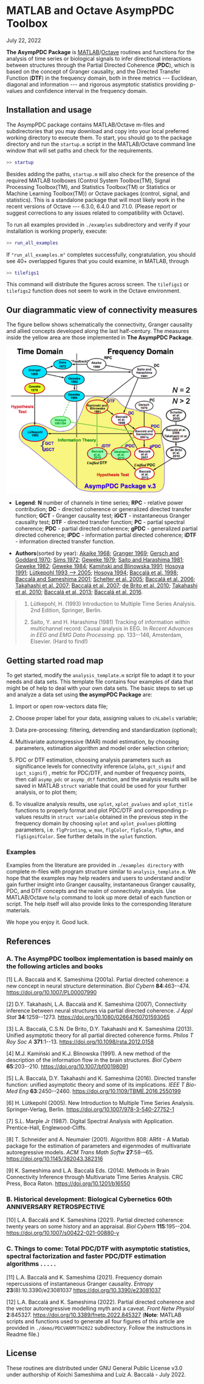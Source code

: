 # MATLAB and Octave AsympPDC Toolbox

July 22, 2022

**The AsympPDC Package** is [MATLAB](https://www.mathworks.com/products/matlab.html)/[Octave](https://octave.org/) routines and functions for the analysis of time series or biological signals to infer directional interactions between structures through the Partial Directed Coherence (**PDC**), which is based on the concept of Granger causality, and the Directed Transfer Function (**DTF**) in the frequency domain, both in three metrics --- Euclidean, diagonal and information --- and rigorous asymptotic statistics providing p-values and confidence interval in the frequency domain. 

## Installation and usage

The AsympPDC package contains MATLAB/Octave m-files and subdirectories that you may download and copy into your local preferred working directory to execute them. To start, you should go to the package directory and run the `startup.m` script in the MATLAB/Octave command line window that will set paths and check for the requirements.

```matlab
>> startup
```

Besides adding the paths, `startup.m` will also check for the presence of the required MATLAB toolboxes (Control System Toolbox(TM), Signal Processing Toolbox(TM), and Statistics Toolbox(TM) or Statistics or Machine Learning Toolbox(TM)) or Octave packages (control, signal, and statistics). This is a standalone package that will most likely  work in the recent versions of Octave --- 6.3.0, 6.4.0 and 7.1.0.  (Please report or suggest corrections to any issues related to compatibility with Octave).

To run all examples provided in `./examples` subdirectory and verify if your installation is working properly, execute:

```matlab
>> run_all_examples
```

If `"run_all_examples.m"` completes successfully, congratulation, you should see 40+ overlapped figures that you could examine, in MATLAB, through 

```matlab
>> tilefigs1
```

This command will distribute the figures across screen. The `tilefigs1` or `tilefigs2` function does not seem to work in the Octave environment.

## Our diagrammatic view of connectivity measures

The figure bellow shows  schematically the connectivity, Granger causality and allied concepts developed along the last half-century.  The measures inside the yellow area are those implemented in **The AsympPDC Package**.

![](./connectivity_measures_in_asymppdc.png)

* **Legend**: **N**  number of channels in time series; **RPC** - relative power contribution; **DC** - directed coherence or generalized directed transfer function; **GCT** - Granger causality test; **iGCT** - instantaneous Granger causality test; **DTF** - directed transfer function; **PC** - partial spectral coherence; **PDC** - partial directed coherence; **gPDC** - generalized partial directed coherence; **iPDC** - information partial directed coherence; **iDTF** - information directed transfer function. 

* **Authors**(sorted by year): [Akaike 1968](https://doi.org/10.1007/BF02911655); [Granger 1969](https://www.jstor.org/stable/1912791); [Gersch and Goddard 1970](https://doi.org/10.1126/science.169.3946.701); [Sims 1972](https://www.jstor.org/stable/1806097); [Geweke 1979](https://doi.org/10.1016/0304-4076(78)90067-2); [Saito and Harashima 1981](); [Geweke 1982](https://doi.org/10.2307/2287238); [Geweke 1984](https://doi.org/10.2307/2288723); [Kamiński and Blinowska 1991](https://doi.org/10.1007/bf00198091);  [Hosoya 1991](https://doi.org/10.1007/BF01192551); [Lütkepohl 1993 --> 2005](https://doi.org/10.1007/978-3-540-27752-1); [Hosoya 1994](); [Baccalá et al. 1998](); [Baccalá and Sameshima 2001](https://doi.org/10.1007/PL00007990); [Schelter et al. 2005](https://doi.org/10.1016/j.jneumeth.2005.09.001); [Baccalá et al. 2006](https://doi.org/10.1002/9783527609970.ch16);  [Takahashi et al. 2007](https://doi.org/10.1080/02664760701593065); [Baccalá et al. 2007](https://doi.org/10.1109/ICDSP.2007.4288544); [de Brito et al. 2010](https://doi.org/10.1109/IEMBS.2010.5626856); [Takahashi et al. 2010](https://doi.org/10.1007/s00422-010-0410-x); [Baccalá et al. 2013](https://doi.org/10.1098/rsta.2012.0158); [Baccalá et al. 2016](https://doi.org/10.1109/TBME.2016.2550199).

> 1. Lütkepohl, H. (1993) Introduction to Multiple Time Series Analysis. 2nd Edition, Springer, Berlin.
> 
> 2. Saito, Y. and H. Harashima (1981) Tracking of information within multichannel record: Causal analysis in EEG. In *Recent Advances in EEG and EMG Data Processing.* pp. 133--146, Amsterdam, Elsevier. (Hard to find!)

## Getting started road map

To get started, modify  the `analysis_template.m` script file to adapt it to your needs and data sets. This template file contains four examples of data that might be of help to deal with your own data sets. The basic steps to set up and analyze a data set using **the asympPDC Package** are:

1. Import or open row-vectors data file;

2. Choose proper label for your data, assigning values to `chLabels`  variable;

3. Data pre-processing: filtering, detrending and standardization (optional);

4. Multivariate autoregressive (MAR) model estimation, by choosing parameters, estimation algorithm and model order selection criterion;

5. PDC or DTF estimation, choosing analysis parameters such as significance levels for connectivity inference (`alpha`, `gct_signif` and `igct_signif`) , metric for PDC/DTF,  and number of frequency points, then call `asymp_pdc` or `asymp_dtf` function, and the analysis results will be saved in MATLAB `struct` variable that could be used for your further analysis, or to plot them; 

6. To visualize analysis results, use `xplot`, `xplot_pvalues` and `xplot_title` functions to properly format and plot PDC/DTF and corresponding p-values results in `struct variable` obtained in the previous step in the frequency domain by choosing `xplot` and `xplot_pvalues` plotting parameters, i.e.  `flgPrinting`, `w_max`,  `flgColor`, `flgScale`, `flgMax`, and `flgSignifColor`.  See further details in the `xplot` function.

### Examples

Examples from the literature are provided in `./examples directory`  with complete m-files with program structure similar to `analysis_template.m`. We hope that the examples may help readers and users to understand and/or gain further insight into Granger causality, instantaneous Granger causality, PDC, and DTF concepts and the realm of connectivity analysis. Use MATLAB/Octave `help` command to look up more detail of each function or script. The help itself will also provide links to the corresponding literature materials.  

We hope you enjoy it. Good luck.

## References

### A. The AsympPDC toolbox implementation is based mainly on the following articles and books

 [1] L.A. Baccalá and K. Sameshima (2001a). Partial directed coherence: a new concept
     in neural structure determination. *Biol Cybern* **84**:463--474.
     <https://doi.org/10.1007/PL00007990>

 [2] D.Y. Takahashi, L.A. Baccalá and K. Sameshima (2007), Connectivity inference
     between neural structures via partial directed coherence. *J Appl Stat*
     **34**:1259--1273. <https://doi.org/10.1080/02664760701593065>

 [3] L.A. Baccalá, C.S.N. De Brito, D.Y. Takahashi and K. Sameshima (2013). Unified
     asymptotic theory for all partial directed coherence forms. *Philos T Roy
     Soc A* **371**:1--13. <https://doi.org/10.1098/rsta.2012.0158>

 [4] M.J. Kamiński and K.J. Blinowska (1991). A new method of the description of the
    information flow in the brain structures. *Biol Cybern* **65**:203--210.
    <https://doi.org/10.1007/bf00198091>

[5] L.A. Baccalá, D.Y. Takahashi and K. Sameshima (2016). Directed transfer
    function: unified asymptotic theory and some of its implications. *IEEE T
    Bio-Med Eng* **63**:2450--2460. 
    <https://doi.org/10.1109/TBME.2016.2550199>

[6] H. Lütkepohl (2005). New Introduction to Multiple Time Series Analysis. 
                         Springer-Verlag, Berlin.  <https://doi.org/10.1007/978-3-540-27752-1>

[7] S.L. Marple Jr (1987). Digital Spectral Analysis with Application.
                         Prentice-Hall, Englewood-Cliffs. 

[8] T. Schneider and A. Neumaier (2001). Algorithm 808: ARfit - A Matlab package
                         for the estimation of parameters and eigenmodes of
                         multivariate autoregressive models. *ACM Trans Math
                         Softw* **27**:58-–65. <https://doi.org/10.1145/382043.382316>

[9] K. Sameshima and L.A. Baccalá Eds. (2014). Methods in Brain Connectivity 
    Inference through Multivariate Time Series Analysis. CRC Press, Boca Raton.
    <https://doi.org/10.1201/b16550>

### B. Historical development: Biological Cybernetics 60th ANNIVERSARY RETROSPECTIVE

[10] L.A. Baccalá and K. Sameshima (2021). Partial directed coherence: twenty years on some history and an
appraisal. *Biol Cybern* **115**:195--204.  <https://doi.org/10.1007/s00422-021-00880-y>

### C. Things to come: Total PDC/DTF with asymptotic statistics, spectral factorization and faster PDC/DTF estimation algorithms . . . . .

[11] L.A. Baccalá and K. Sameshima (2021). Frequency domain repercussions of instantaneous
Granger causality. *Entropy* **23**(8):10.3390/e23081037  <https://doi.org/10.3390/e23081037>

[12] L.A. Baccalá and K. Sameshima (2022).  Partial directed coherence and the vector autoregressive modelling myth and a caveat. *Front Netw Physiol* **2**:845327.  <https://doi.org/10.3389/fnetp.2022.845327> (**Note**: MATLAB scripts and functions used to generate all four figures of this article are provided in `./demo/PDCVARMYTH2022`  subdirectory. Follow the instructions in Readme file.)

## License

These routines are distributed under GNU General Public License v3.0 under
authorship of Koichi Sameshima and Luiz A. Baccalá - July 2022.
